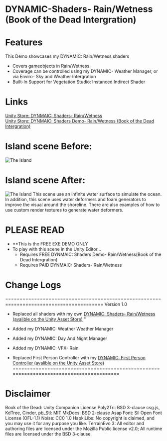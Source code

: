 # DYNAMIC-Shaders- Rain/Wetness (Book of the Dead Intergration)
# Features
This Demo showcases my DYNAMIC: Rain/Wetness shaders 
- Covers gameobjects in Rain/Wetness. 
- Coverage can be controlled using my DYNAMIC- Weather Manager, or via Enviro- Sky and Weather Intergration
- Built-In Support for Vegetation Studio: Instanced Indirect Shader

# Links
[Unity Store: DYNMAIC: Shaders- Rain/Wetness](https://docs.unity3d.com/Packages/com.unity.render-pipelines.high-definition@16.0/manual/WaterSystem.html)  
[Unity Store: DYNMAIC: Shaders Demo- Rain/Wetness (Book of the Dead Intergration)](https://docs.unity3d.com/Packages/com.unity.render-pipelines.high-definition@16.0/manual/WaterSystem.html)  

# Island scene Before:
![The Island](https://user-images.githubusercontent.com/40639410/233672295-532696e5-a227-4aa4-aa76-1fd09793661e.jpg)

# Island scene After:
![The Island](https://user-images.githubusercontent.com/40639410/233672295-532696e5-a227-4aa4-aa76-1fd09793661e.jpg)
This scene use an infinite water surface to simulate the ocean. In addition, this scene uses water deformers and foam generators to improve the visual around the shoreline.
There are also examples of how to use custom render textures to generate water deformers.

# PLEASE READ  
- **This is the FREE EXE DEMO ONLY
- To play with this scene in the Unity Editor...
    - Requires FREE DYNMAIC: Shaders Demo- Rain/Wetness(Book of the Dead Intergration)
    - Requires PAID DYNMAIC: Shaders- Rain/Wetness
      
# Change Logs
========================================================================================
Version 1.0
- Replaced all shaders with my own [DYNAMIC: Shaders- Rain/Wetness (avalible on the Unity Asset Store)](https://docs.unity3d.com/Packages/com.unity.render-pipelines.high-definition@16.0/manual/WaterSystem.html)  "

- Added my DYNAMIC: Weather Weather Manager
- Added my DYNAMIC: Day And Night Manager
- Added my DYNAMIC: VFX- Rain
- Replaced First Person Controller with my [DYNAMIC: First Person Controller (avalible on the Unity Asset Store)](https://docs.unity3d.com/Packages/com.unity.render-pipelines.high-definition@16.0/manual/WaterSystem.html) 
========================================================================================

# Disclaimer
Book of the Dead: Unity Companion License
Poly2Tri: BSD 3-clause
csg.js, KdTree, Cinder, pb_Stl: MIT
MkDocs: BSD 2-clause
Asap Font: Sil Open Font License (OFL-1.1)
Noise: CC0 1.0
HapkiLibs: No copyright is claimed, and you may use it for any purpose you like.
TerrainEvo 3: All editor and authoring files are licensed under the Mozilla Public license v2.0; All runtime files are licensed under the BSD 3-clause.
